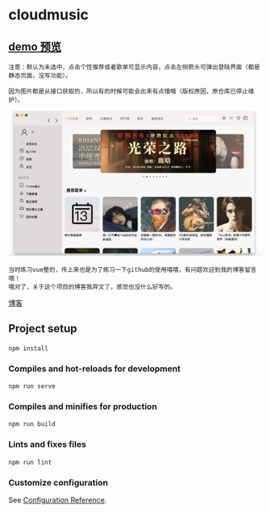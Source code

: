 # cloudmusic

## [demo 预览](https://mo-olly.github.io/CloudMusic/)

```
注意：默认为未选中，点击个性推荐或者歌单可显示内容，点击左侧箭头可弹出登陆界面（都是静态页面，没写功能）。
```

```
因为图片都是从接口获取的，所以有的时候可能会出来有点慢哦（版权原因，原仓库已停止维护）。
```

![image](界面展示.png)

```
当时练习vue整的，传上来也是为了练习一下github的使用嘻嘻，有问题欢迎到我的博客留言哦！
哦对了，关于这个项目的博客我弃文了，感觉也没什么好写的。
```

[博客](https://blog.csdn.net/Mo_olly)

## Project setup

```
npm install
```

### Compiles and hot-reloads for development

```
npm run serve
```

### Compiles and minifies for production

```
npm run build
```

### Lints and fixes files

```
npm run lint
```

### Customize configuration

See [Configuration Reference](https://cli.vuejs.org/config/).
